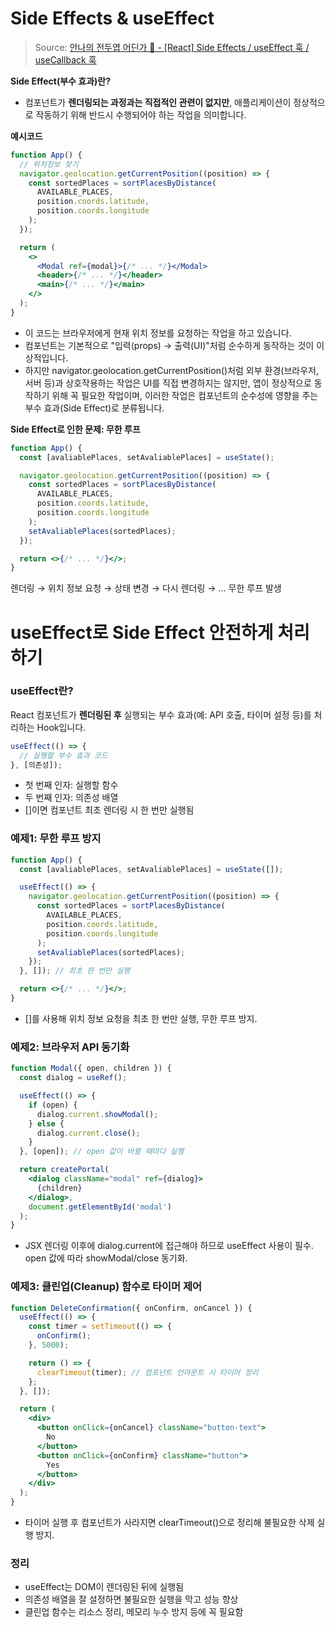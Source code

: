 # Side Effects & useEffect

> Source: [안나의 전두엽 어딘가 🧠 - [React] Side Effects / useEffect 훅 / useCallback 훅](https://dksek3050.tistory.com/168)

**Side Effect(부수 효과)란?**

- 컴포넌트가 **렌더링되는 과정과는 직접적인 관련이 없지만**, 애플리케이션이 정상적으로 작동하기 위해 반드시 수행되어야 하는 작업을 의미합니다.

**예시코드**

```jsx
function App() {
  // 위치정보 찾기
  navigator.geolocation.getCurrentPosition((position) => {
    const sortedPlaces = sortPlacesByDistance(
      AVAILABLE_PLACES,
      position.coords.latitude,
      position.coords.longitude
    );
  });

  return (
    <>
      <Modal ref={modal}>{/* ... */}</Modal>
      <header>{/* ... */}</header>
      <main>{/* ... */}</main>
    </>
  );
}
```

- 이 코드는 브라우저에게 현재 위치 정보를 요청하는 작업을 하고 있습니다.
- 컴포넌트는 기본적으로 "입력(props) → 출력(UI)"처럼 순수하게 동작하는 것이 이상적입니다.
- 하지만 navigator.geolocation.getCurrentPosition()처럼 외부 환경(브라우저, 서버 등)과 상호작용하는 작업은 UI를 직접 변경하지는 않지만, 앱이 정상적으로 동작하기 위해 꼭 필요한 작업이며, 이러한 작업은 컴포넌트의 순수성에 영향을 주는 부수 효과(Side Effect)로 분류됩니다.

**Side Effect로 인한 문제: 무한 루프**

```jsx
function App() {
  const [avaliablePlaces, setAvaliablePlaces] = useState();

  navigator.geolocation.getCurrentPosition((position) => {
    const sortedPlaces = sortPlacesByDistance(
      AVAILABLE_PLACES,
      position.coords.latitude,
      position.coords.longitude
    );
    setAvaliablePlaces(sortedPlaces);
  });

  return <>{/* ... */}</>;
}
```

렌더링 → 위치 정보 요청 → 상태 변경 → 다시 렌더링 → ... 무한 루프 발생

# useEffect로 Side Effect 안전하게 처리하기

### useEffect란?

React 컴포넌트가 **렌더링된 후** 실행되는 부수 효과(예: API 호출, 타이머 설정 등)를 처리하는 Hook입니다.

```js
useEffect(() => {
  // 실행할 부수 효과 코드
}, [의존성]);
```

- 첫 번째 인자: 실행할 함수
- 두 번째 인자: 의존성 배열
- []이면 컴포넌트 최초 렌더링 시 한 번만 실행됨

### 예제1: 무한 루프 방지

```jsx
function App() {
  const [avaliablePlaces, setAvaliablePlaces] = useState([]);

  useEffect(() => {
    navigator.geolocation.getCurrentPosition((position) => {
      const sortedPlaces = sortPlacesByDistance(
        AVAILABLE_PLACES,
        position.coords.latitude,
        position.coords.longitude
      );
      setAvaliablePlaces(sortedPlaces);
    });
  }, []); // 최초 한 번만 실행

  return <>{/* ... */}</>;
}
```

- []를 사용해 위치 정보 요청을 최초 한 번만 실행, 무한 루프 방지.

### 예제2: 브라우저 API 동기화

```jsx
function Modal({ open, children }) {
  const dialog = useRef();

  useEffect(() => {
    if (open) {
      dialog.current.showModal();
    } else {
      dialog.current.close();
    }
  }, [open]); // open 값이 바뀔 때마다 실행

  return createPortal(
    <dialog className="modal" ref={dialog}>
      {children}
    </dialog>,
    document.getElementById('modal')
  );
}
```

- JSX 렌더링 이후에 dialog.current에 접근해야 하므로 useEffect 사용이 필수. open 값에 따라 showModal/close 동기화.

### 예제3: 클린업(Cleanup) 함수로 타이머 제어

```jsx
function DeleteConfirmation({ onConfirm, onCancel }) {
  useEffect(() => {
    const timer = setTimeout(() => {
      onConfirm();
    }, 5000);

    return () => {
      clearTimeout(timer); // 컴포넌트 언마운트 시 타이머 정리
    };
  }, []);

  return (
    <div>
      <button onClick={onCancel} className="button-text">
        No
      </button>
      <button onClick={onConfirm} className="button">
        Yes
      </button>
    </div>
  );
}
```

- 타이머 실행 후 컴포넌트가 사라지면 clearTimeout()으로 정리해 불필요한 삭제 실행 방지.

### 정리

- useEffect는 DOM이 렌더링된 뒤에 실행됨
- 의존성 배열을 잘 설정하면 불필요한 실행을 막고 성능 향상
- 클린업 함수는 리소스 정리, 메모리 누수 방지 등에 꼭 필요함
